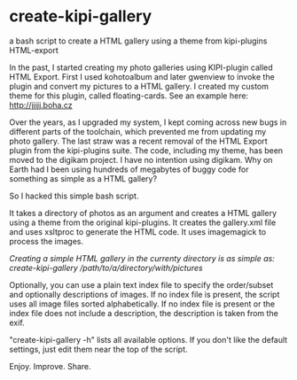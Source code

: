# create-kipi-gallery
a bash script to create a HTML gallery using a theme from kipi-plugins HTML-export

In the past, I started creating my photo galleries using KIPI-plugin called HTML Export. First I used kohotoalbum and later gwenview to invoke the plugin and convert my pictures to a HTML gallery.
I created my custom theme for this plugin, called floating-cards. See an
example here: http://jjjjj.boha.cz

Over the years, as I upgraded my system, I kept coming across new bugs in different parts of the toolchain, which prevented me from updating my photo gallery.
The last straw was a recent removal of the HTML Export plugin from the kipi-plugins suite. The code, including my theme, has been moved to the digikam project. I have no intention using digikam. Why on Earth had I been using hundreds of megabytes of buggy code for something as simple as a HTML gallery?

So I hacked this simple bash script. 

It takes a directory of photos as an argument and creates a HTML gallery using a theme from the original kipi-plugins.
It creates the gallery.xml file and uses xsltproc to generate the HTML code. It uses imagemagick to process the images.

*Creating a simple HTML gallery in the currenty directory is as simple as:
create-kipi-gallery /path/to/a/directory/with/pictures*

Optionally, you can use a plain text index file to specify the order/subset and optionally descriptions of images. If no index file is present, the script uses all image files sorted alphabetically. If no index file is present or the index file does not include a description, the description is taken from the exif.

"create-kipi-gallery -h" lists all available options.
If you don't like the default settings, just edit them near the top of the script.


Enjoy. Improve. Share.
